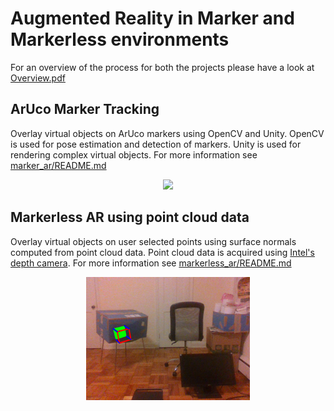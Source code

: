 # Augmented Reality in Marker and Markerless environments

For an overview of the process for both the projects please have a look at [Overview.pdf](Overview.pdf)

## ArUco Marker Tracking

Overlay virtual objects on ArUco markers using OpenCV and Unity. OpenCV is used for pose estimation and detection of markers. Unity is used for rendering complex virtual objects. For more information see [marker_ar/README.md](marker_ar/README.md)

<p align="center">
  <img src="images/aruco_man.gif"/>
</p>
<!-- ![Marker - Man animation](images/aruco_man.gif) -->

## Markerless AR using point cloud data

Overlay virtual objects on user selected points using surface normals computed from point cloud data. Point cloud data is acquired using [Intel's depth camera](https://www.intel.com/content/www/us/en/architecture-and-technology/realsense-overview.html). For more information see [markerless_ar/README.md](markerless_ar/README.md)

<p align="center">
  <img src="images/markerless.png"/>
</p>
<!-- ![Markerless](images/markerless.png) -->
